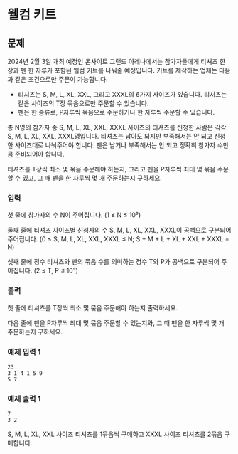 # 웰컴 키트

## 문제

2024년 2월 3일 개최 예정인 온사이트 그랜드 아레나에서는 참가자들에게 티셔츠 한 장과 펜 한 자루가 포함된 웰컴 키트를 나눠줄 예정입니다. 키트를 제작하는 업체는 다음과 같은 조건으로만 주문이 가능합니다.

- 티셔츠는 S, M, L, XL, XXL, 그리고 XXXL의 6가지 사이즈가 있습니다. 티셔츠는 같은 사이즈의 T장 묶음으로만 주문할 수 있습니다.
- 펜은 한 종류로, P자루씩 묶음으로 주문하거나 한 자루씩 주문할 수 있습니다.

총 N명의 참가자 중 S, M, L, XL, XXL, XXXL 사이즈의 티셔츠를 신청한 사람은 각각
S, M, L, XL, XXL, XXXL명입니다. 티셔츠는 남아도 되지만 부족해서는 안 되고 신청한 사이즈대로 나눠주어야 합니다. 펜은 남거나 부족해서는 안 되고 정확히 참가자 수만큼 준비되어야 합니다.

티셔츠를 T장씩 최소 몇 묶음 주문해야 하는지, 그리고 펜을 P자루씩 최대 몇 묶음 주문할 수 있고, 그 때 펜을 한 자루씩 몇 개 주문하는지 구하세요.

### 입력

첫 줄에 참가자의 수 N이 주어집니다. (1 ≤ N ≤ 10⁹)

둘째 줄에 티셔츠 사이즈별 신청자의 수 S, M, L, XL, XXL, XXXL이 공백으로 구분되어 주어집니다. (0 ≤ S, M, L, XL, XXL, XXXL ≤ N; S + M + L + XL + XXL + XXXL = N)

셋째 줄에 정수 티셔츠와 펜의 묶음 수를 의미하는 정수 T와 P가 공백으로 구분되어 주어집니다. (2 ≤ T, P ≤ 10⁹)

### 출력

첫 줄에 티셔츠를 T장씩 최소 몇 묶음 주문해야 하는지 출력하세요.

다음 줄에 펜을 P자루씩 최대 몇 묶음 주문할 수 있는지와, 그 때 펜을 한 자루씩 몇 개 주문하는지 구하세요.

### 예제 입력 1

```
23
3 1 4 1 5 9
5 7
```

### 예제 출력 1

```
7
3 2
```

S, M, L, XL, XXL 사이즈 티셔츠를 1묶음씩 구매하고 XXXL 사이즈 티셔츠를 2묶음 구매합니다.
